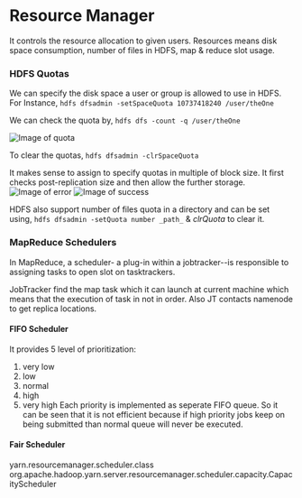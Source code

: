 # Resource Manager

It controls the resource allocation to given users. Resources means disk space consumption, number of files in HDFS, map & reduce slot usage.

### HDFS Quotas

We can specify the disk space a user or group is allowed to use in HDFS. For Instance,
`hdfs dfsadmin -setSpaceQuota 10737418240 /user/theOne`

We can check the quota by, 
`hdfs dfs -count -q /user/theOne`

![Image of quota]()

To clear the quotas, `hdfs dfsadmin -clrSpaceQuota`

It makes sense to assign to specify quotas in multiple of block size.
It first checks post-replication size and then allow the further storage.
![Image of error]()
![Image of success]()

HDFS also support number of files quota in a directory and can be set using,
`hdfs dfsadmin -setQuota number _path_` & _clrQuota_ to clear it.


### MapReduce Schedulers

In MapReduce, a scheduler- a plug-in within a jobtracker--is responsible to assigning tasks to open slot on tasktrackers.

JobTracker find the map task which it can launch at current machine which means that the execution of task in not in order. Also JT contacts namenode to get replica locations.

#### FIFO Scheduler

It provides 5 level of prioritization:
1. very low
2. low
3. normal
4. high
5. very high
Each priority is implemented as seperate FIFO queue. So it can be seen that it is not efficient because if high priority jobs keep on being submitted than normal queue will never be executed.

#### Fair Scheduler

<property>
 <name>yarn.resourcemanager.scheduler.class</name>
 <value>org.apache.hadoop.yarn.server.resourcemanager.scheduler.capacity.CapacityScheduler</value>
</property>

